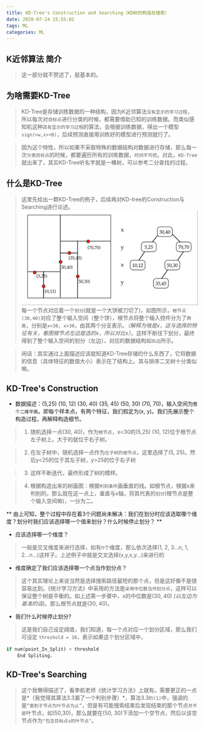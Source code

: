 ```yaml
---
title: KD-Tree's Construction and Searching（KD树的构造及搜索）
date: 2020-07-24 15:55:01
tags: ML
categories: ML
---
```


## K近邻算法 简介
> 这一部分就不赘述了，挺基本的。

## 为啥需要KD-Tree
> KD-Tree是存储训练数据的一种结构，因为K近邻算法`没有显示的学习过程`，所以每次对`目标点`进行分类的时候，都需要借助已知的训练数据。而类似感知机这种`具有显示的学习过程`的算法，会根据训练数据，得出一个模型`sign(<w,x>+B)`，后续预测直接用训练好的模型进行预测就行了。

>因为这个特性，所以如果不采取特殊的数据结构对数据进行存储，那么每一次`分类目标点`的时候，都要遍历所有的训练数据，`时间不可控`。对此，`KD-Tree`就出来了，其实KD-Tree听名字就是一棵树，可以参考二分查找的过程。

## 什么是KD-Tree
> 这里先给出一颗KD-Tree的例子，后续再对KD-tree的Construction与Searching进行论述。![KD-Tree][1]
> 每一个节点对应着一个`划分`(就是一个大饼被刀切了)，如图所示，`根节点(30,40)`对应了整个输入空间（整个饼），根节点将整个输入控件分为了`两类`，分别是`x<30, x>30`，由其两个分支表示。*（解释为啥是x，这与选择的特征有关，看图根节点左边是选的x，所以对比x）*。这样不断往下划分，最终得到了整个输入空间的划分（左边），对应的数据结构如`右边`所示。

> 闲话：其实通过上面描述应该就知道KD-Tree存储的什么东西了，它将数据的信息（具体特征的数值大小）表示在了结构上。其与排序二叉树十分类似嘛。

## KD-Tree's Construction
+ 数据描述：(5,25) (10, 12) (30, 40) (35, 45) (50, 30) (70, 70)，输入空间为`整个二维平面`。即每个样本点，有两个特征，我们假定为(x, y)。我们先展示整个构造过程，再解释构造细节。

> 1. 随机选择一点(30, 40)，作为`根节点`，x<30的(5,25) (10, 12)位于根节点左子树上。大于的就位于右子树。

> 2. 在左子树中，随机选择一点作为`左子树的根节点`，这里选择了(5, 25)。然后y<25的位于其左子树，y>25的位于右子树

> 3. 这样不断迭代，最终形成了树的模样。

> 4. 根据构造出来的树画图：根据`判别条件`画垂直的线。如根节点，根据x来判别的，那么就在这一点上，垂直与x轴，将其代表的`划分`(根节点是整个输入空间嘛)，一分为二。

** 由上可知，整个过程中存在着3个问题尚未解决：我们在划分时应该选取哪个维度？划分时我们应该选择哪一个值来划分？什么时候停止划分？ **

+ 应该选择哪一个维度？
> 一般是交叉维度来进行选择，如有n个维度，那么依次选择(1, 2, 3...n, 1, 2...n...)这样子。上述例子中就是交叉选择(x,y,x,y...)来进行的

+ 维度确定了我们应该选择哪一个点当作划分点？
> 这个其实理论上来说当然是选择搜索路径最短的那个点，但是这好像不是很容易达到。《统计学习方法》中采用的方法是`采用中位数当作划分点`，这样可以保证整个树是平衡的。如上述第一步骤中，x的中位数是(30, 40) *(以左边为基准的话)*。那么根节点就是(30, 40)。

+ 我们什么时候停止划分?
> 这是我们自己设定阈值，我们知道，每一个点对应一个划分区域，那么我们可设定 `threshold = 10`，表示如果这个划分区域中，
```python
if num(point_In_Split) < threshold
	End Spliting.
```



## KD-Tree's Searching
> 这个我懒得描述了，看李航老师《统计学习方法》上就有。需要更正的一点是*（我觉得其算法3.3漏了一个判别步骤）*，算法3.3`的(1)`中，强调的是`“直到子节点为叶节点为止”`，但是有可能搜索结束后发现结束的那个节点`并不是`叶节点，如(50,30)，那么就要在(50, 30)下添加一个空节点，然后以该空节点作为`"包含目标点x的叶节点"`。




[1]: https://raw.githubusercontent.com/GiganticRay/lei.Blog.File/master/Picture/KD-Tree/KD-Tree.png  	"KD-Tree"